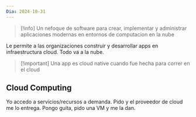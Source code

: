 ```yaml
---
Dia: 2024-10-31
---
```


>[!info] Un nefoque de software para crear, implementar y administrar aplicaciones modernas en entornos de computacion en la nube

Le permite a las organizaciones construir y desarrollar apps en infraestructura cloud.  Todo va a la nube.

>[!important]  Una app es cloud native cuando fue hecha para correr en el cloud


## Cloud Computing 
Yo accedo a servicios/recursos a demanda. Pido y el proveedor de cloud me lo entrega.
Pongo guita, pido una VM y me la dan.